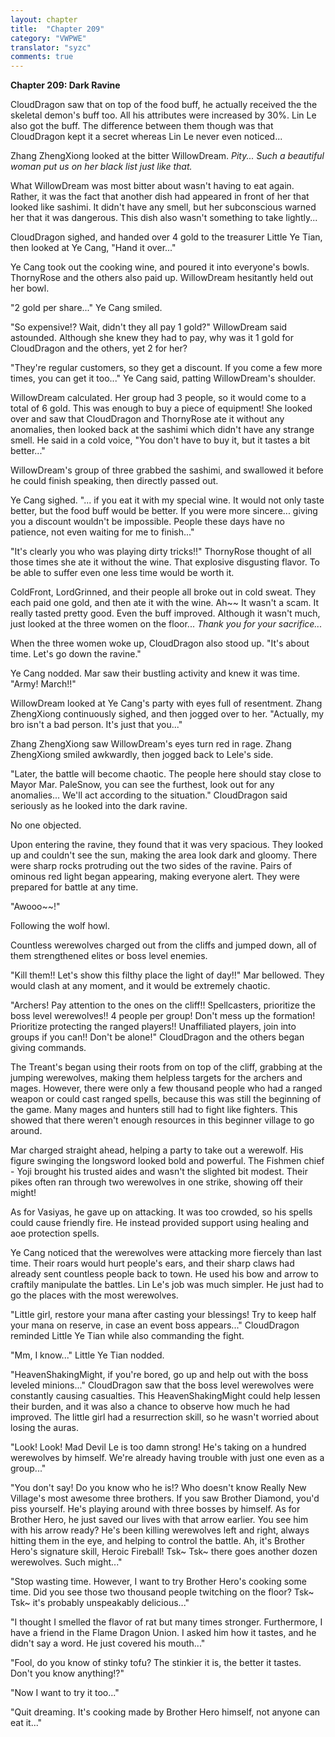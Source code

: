 ```yaml
---
layout: chapter
title:  "Chapter 209"
category: "VWPWE"
translator: "syzc"
comments: true
---
```


**Chapter 209: Dark Ravine**

CloudDragon saw that on top of the food buff, he actually received the the skeletal demon's buff too. All his attributes were increased by 30%. Lin Le also got the buff. The difference between them though was that CloudDragon kept it a secret whereas Lin Le never even noticed...

Zhang ZhengXiong looked at the bitter WillowDream. *Pity... Such a beautiful woman put us on her black list just like that.* 

What WillowDream was most bitter about wasn't having to eat again. Rather, it was the fact that another dish had appeared in front of her that looked like sashimi. It didn't have any smell, but her subconscious warned her that it was dangerous. This dish also wasn't something to take lightly...

CloudDragon sighed, and handed over 4 gold to the treasurer Little Ye Tian, then looked at Ye Cang, "Hand it over..."

Ye Cang took out the cooking wine, and poured it into everyone's bowls. ThornyRose and the others also paid up. WillowDream hesitantly held out her bowl.

"2 gold per share..." Ye Cang smiled.

"So expensive!? Wait, didn't they all pay 1 gold?" WillowDream said astounded. Although she knew they had to pay, why was it 1 gold for CloudDragon and the others, yet 2 for her?

"They're regular customers, so they get a discount. If you come a few more times, you can get it too..." Ye Cang said, patting WillowDream's shoulder.

WillowDream calculated. Her group had 3 people, so it would come to a total of 6 gold. This was enough to buy a piece of equipment! She looked over and saw that CloudDragon and ThornyRose ate it without any anomalies, then looked back at the sashimi which didn't have any strange smell. He said in a cold voice, "You don't have to buy it, but it tastes a bit better..."

WillowDream's group of three grabbed the sashimi, and swallowed it before he could finish speaking, then directly passed out.

Ye Cang sighed. "... if you eat it with my special wine. It would not only taste better, but the food buff would be better. If you were more sincere... giving you a discount wouldn't be impossible. People these days have no patience, not even waiting for me to finish..."

"It's clearly you who was playing dirty tricks!!" ThornyRose thought of all those times she ate it without the wine. That explosive disgusting flavor. To be able to suffer even one less time would be worth it.

ColdFront, LordGrinned, and their people all broke out in cold sweat. They each paid one gold, and then ate it with the wine. Ah~~ It wasn't a scam. It really tasted pretty good. Even the buff improved. Although it wasn't much, just looked at the three women on the floor... *Thank you for your sacrifice...* 

When the three women woke up, CloudDragon also stood up. "It's about time. Let's go down the ravine."

Ye Cang nodded. Mar saw their bustling activity and knew it was time. "Army! March!!"

WillowDream looked at Ye Cang's party with eyes full of resentment. Zhang ZhengXiong continuously sighed, and then jogged over to her. "Actually, my bro isn't a bad person. It's just that you..."

Zhang ZhengXiong saw WillowDream's eyes turn red in rage. Zhang ZhengXiong smiled awkwardly, then jogged back to Lele's side.

"Later, the battle will become chaotic. The people here should stay close to Mayor Mar. PaleSnow, you can see the furthest, look out for any anomalies... We'll act according to the situation." CloudDragon said seriously as he looked into the dark ravine.

No one objected.

Upon entering the ravine, they found that it was very spacious. They looked up and couldn't see the sun, making the area look dark and gloomy. There were sharp rocks protruding out the two sides of the ravine. Pairs of ominous red light began appearing, making everyone alert. They were prepared for battle at any time.

"Awooo~~!"

Following the wolf howl.

Countless werewolves charged out from the cliffs and jumped down, all of them strengthened elites or boss level enemies. 

"Kill them!! Let's show this filthy place the light of day!!" Mar bellowed. They would clash at any moment, and it would be extremely chaotic.

"Archers! Pay attention to the ones on the cliff!! Spellcasters, prioritize the boss level werewolves!! 4 people per group! Don't mess up the formation! Prioritize protecting the ranged players!! Unaffiliated players, join into groups if you can!! Don't be alone!" CloudDragon and the others began giving commands.

The Treant's began using their roots from on top of the cliff, grabbing at the jumping werewolves, making them helpless targets for the archers and mages. However, there were only a few thousand people who had a ranged weapon or could cast ranged spells, because this was still the beginning of the game. Many mages and hunters still had to fight like fighters. This showed that there weren't enough resources in this beginner village to go around.

Mar charged straight ahead, helping a party to take out a werewolf. His figure swinging the longsword looked bold and powerful. The Fishmen chief - Yoji brought his trusted aides and wasn't the slighted bit modest. Their pikes often ran through two werewolves in one strike, showing off their might!

As for Vasiyas, he gave up on attacking. It was too crowded, so his spells could cause friendly fire. He instead provided support using healing and aoe protection spells.

Ye Cang noticed that the werewolves were attacking more fiercely than last time. Their roars would hurt people's ears, and their sharp claws had already sent countless people back to town. He used his bow and arrow to craftily manipulate the battles. Lin Le's job was much simpler. He just had to go the places with the most werewolves.

"Little girl, restore your mana after casting your blessings! Try to keep half your mana on reserve, in case an event boss appears..." CloudDragon reminded Little Ye Tian while also commanding the fight.

"Mm, I know..." Little Ye Tian nodded.

"HeavenShakingMight, if you're bored, go up and help out with the boss leveled minions..." CloudDragon saw that the boss level werewolves were constantly causing casualties. This HeavenShakingMight could help lessen their burden, and it was also a chance to observe how much he had improved. The little girl had a resurrection skill, so he wasn't worried about losing the auras.

"Look! Look! Mad Devil Le is too damn strong! He's taking on a hundred werewolves by himself. We're already having trouble with just one even as a group..."

"You don't say! Do you know who he is!? Who doesn't know Really New Village's most awesome three brothers. If you saw Brother Diamond, you'd piss yourself. He's playing around with three bosses by himself. As for Brother Hero, he just saved our lives with that arrow earlier. You see him with his arrow ready? He's been killing werewolves left and right, always hitting them in the eye, and helping to control the battle. Ah, it's Brother Hero's signature skill, Heroic Fireball! Tsk~ Tsk~ there goes another dozen werewolves. Such might..."

"Stop wasting time. However, I want to try Brother Hero's cooking some time. Did you see those two thousand people twitching on the floor? Tsk~ Tsk~ it's probably unspeakably delicious..."

"I thought I smelled the flavor of rat but many times stronger. Furthermore, I have a friend in the Flame Dragon Union. I asked him how it tastes, and he didn't say a word. He just covered his mouth..."

"Fool, do you know of stinky tofu? The stinkier it is, the better it tastes. Don't you know anything!?"

"Now I want to try it too..."

"Quit dreaming. It's cooking made by Brother Hero himself, not anyone can eat it..."

